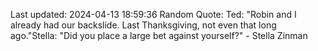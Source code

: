 Last updated: 2024-04-13 18:59:36
Random Quote: Ted: "Robin and I already had our backslide. Last Thanksgiving, not even that long ago."Stella: "Did you place a large bet against yourself?" - Stella Zinman